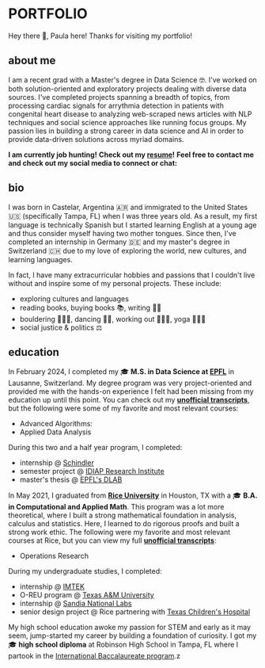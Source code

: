 # PORTFOLIO

Hey there 👋, Paula here! Thanks for visiting my portfolio!

## about me

I am a recent grad with a Master's degree in Data Science 🤓.
I've worked on both solution-oriented and exploratory projects dealing with diverse data sources.
I've completed projects spanning a breadth of topics, from processing cardiac signals for arrythmia detection in patients with congenital heart disease to analyzing web-scraped news articles with NLP techniques and social science approaches like running focus groups.
My passion lies in building a strong career in data science and AI in order to provide data-driven solutions across myriad domains.

**I am currently job hunting!**
**Check out my [resume](files/PaulaRescala_Resume.pdf)!**
**Feel free to contact me and check out my social media to connect or chat:**

## bio

I was born in Castelar, Argentina 🇦🇷 and immigrated to the United States 🇺🇸 (specifically Tampa, FL) when I was three years old.
As a result, my first language is technically Spanish but I started learning English at a young age and thus consider myself having two mother tongues.
Since then, I've completed an internship in Germany 🇩🇪 and my master's degree in Switzerland 🇨🇭 due to my love of exploring the world, new cultures, and learning languages.

In fact, I have many extracurricular hobbies and passions that I couldn't live without and inspire some of my personal projects. These include:

* exploring cultures and languages
* reading books, buying books 📚, writing ✍🏼
* bouldering 🧗🏻‍♀️, dancing 💃🏻, working out 🏋🏻‍♀️, yoga 🧘🏻‍♀️
* social justice & politics ⚖️

## education

In February 2024, I completed my 🎓 **M.S. in Data Science at [EPFL](https://www.epfl.ch/en/)** in Lausanne, Switzerland.
My degree program was very project-oriented and provided me with the hands-on experience I felt had been missing from my education up until this point.
You can check out my **[unofficial transcripts](files/transcripts_EPFL.pdf)**, but the following were some of my favorite and most relevant courses:

* Advanced Algorithms:
* Applied Data Analysis

During this two and a half year program, I completed:

* internship @ [Schindler](https://regis.schindler.com/en/epfl-lab.html)
* semester project @ [IDIAP Research Institute](https://www.idiap.ch/en)
* master's thesis @ [EPFL's DLAB](https://dlab.epfl.ch)

In May 2021, I graduated from **[Rice University](https://www.rice.edu)** in Houston, TX with a 🎓 **B.A. in Computational and Applied Math**.
This program was a lot more theoretical, where I built a strong mathematical foundation in analysis, calculus and statistics.
Here, I learned to do rigorous proofs and built a strong work ethic.
The following were my favorite and most relevant courses at Rice, but you can view my full **[unofficial transcripts](files/Unofficial-Academic-Transcript.pdf.pdf)**:

* Operations Research

During my undergraduate studies, I completed:

* internship @ [IMTEK](https://www.imtek.de)
* O-REU program @ [Texas A&M University](https://www.tamu.edu/index.html)
* internship @ [Sandia National Labs](https://www.sandia.gov)
* senior design project @ Rice partnering with [Texas Children's Hospital](https://www.texaschildrens.org)

My high school education awoke my passion for STEM and early as it may seem, jump-started my career by building a foundation of curiosity.
I got my 🎓 **high school diploma**  at Robinson High School in Tampa, FL where I partook in the [International Baccalaureate program](https://www.ibo.org/about-the-ib/).z
